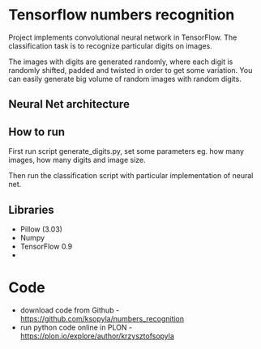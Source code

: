 
# Tensorflow numbers recognition

Project implements convolutional neural network in TensorFlow. The classification task is to recognize particular digits on images.

The images with digits are generated randomly, where each digit is randomly shifted, padded and twisted in order to get some variation.
You can easily generate big volume of random images with random digits.


## Neural Net architecture

## How to run

First run script generate_digits.py, set some parameters eg. how many images, how many digits and image size.

Then run the classification script with particular implementation of neural net.



## Libraries

* Pillow (3.03)
* Numpy
* TensorFlow 0.9
* 


# Code

* download code from Github - https://github.com/ksopyla/numbers_recognition
* run python code online in PLON - https://plon.io/explore/author/krzysztofsopyla
